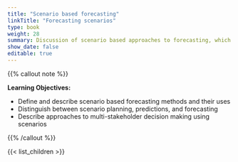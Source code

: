 ```yaml
---
title: "Scenario based forecasting"
linkTitle: "Forecasting scenarios"
type: book
weight: 28
summary: Discussion of scenario based approaches to forecasting, which explore general classes of future outcomes to facilitate decision making.
show_date: false
editable: true
---
```


{{% callout note %}}

**Learning Objectives:**
* Define and describe scenario based forecasting methods and their uses
* Distinguish between scenario planning, predictions, and forecasting
* Describe approaches to multi-stakeholder decision making using scenarios  

{{% /callout %}}

{{< list_children >}}